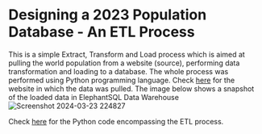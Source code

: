 # Designing a 2023 Population Database - An ETL Process
This is a simple Extract, Transform and Load process which is aimed at pulling the world population from a website (source), performing data transformation and loading to a database. 
The whole process was performed using Python programming language. 
Check [here](https://www.worldometers.info/world-population/population-by-country/) for the website in which the data was pulled.
The image below shows a snapshot of the loaded data in ElephantSQL Data Warehouse
![Screenshot 2024-03-23 224827](https://github.com/chrisaliyuda/World-Population-An-ETL-Project/assets/102206477/c4849ae9-5447-4184-a946-035f10cd9a1c)

Check [here](https://github.com/chrisaliyuda/World-Population-An-ETL-Project/blob/main/ETL%20Process.ipynb) for the Python code encompassing the ETL process. 
